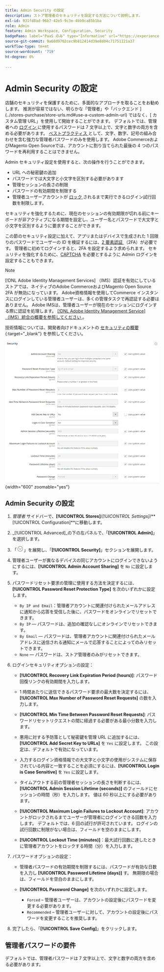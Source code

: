 ```yaml
---
title: Admin Security の設定
description: ストア管理者のセキュリティを設定する方法について説明します。
exl-id: 931fd8ad-96b7-42e5-9c3e-4bb9ca85b1ba
role: Admin
feature: Admin Workspace, Configuration, Security
badgePaas: label="PaaS のみ" type="Informative" url="https://experienceleague.adobe.com/en/docs/commerce/user-guides/product-solutions" tooltip="Adobe Commerce on Cloud プロジェクト（Adobeが管理する PaaS インフラストラクチャ）およびオンプレミスプロジェクトにのみ適用されます。"
source-git-commit: 9a68d9702cec9b812414d39e8d04c71751121a37
workflow-type: tm+mt
source-wordcount: '719'
ht-degree: 0%

---
```


# Admin Security の設定

店舗のセキュリティを保護するために、多面的なアプローチを取ることをお勧めします。 推測が容易ではない、明らかな「管理者」や「バックエンド ](../stores-purchase/store-urls.md#use-a-custom-admin-url) ではなく、[ カスタム管理 URL」を使用して開始することができます。 デフォルトでは、管理者への [ ログイン ](../getting-started/admin-signin.md) に使用するパスワードは 7 文字以上で、文字と数字の両方を含める必要があります。 [ ベストプラクティス ](https://experienceleague.adobe.com/docs/commerce-operations/implementation-playbook/best-practices/launch/security-best-practices.html) として、文字、数字、記号の組み合わせを含む強力な管理者パスワードのみを使用します。 Adobe CommerceおよびMagento Open Sourceでは、アカウントに割り当てられた最後の 4 つのパスワードを再利用することはできません。

Admin セキュリティ設定を使用すると、次の操作を行うことができます。

- URL への秘密鍵の追加
- パスワードでは大文字と小文字を区別する必要があります
- 管理セッションの長さの制限
- パスワードの有効期間を制限する
- 管理者ユーザーアカウントが [ ロック ](permissions-users-all.md#locked-users) されるまで実行できるログイン試行回数を制限します。

セキュリティを強化するために、現在のセッションの有効期限が切れる前にキーボードが非アクティブになる期間を設定し、ユーザー名とパスワードで大文字と小文字を区別するように要求することができます。

この節のセキュリティ設定に加えて、アプリまたはデバイスで生成された 1 回限りのパスワードでユーザーの ID を検証するには、[2 要素認証 ](security-two-factor-authentication.md) （2FA）が必要です。 管理者に初めてログインすると、2FA を設定するよう求められます。 セキュリティを強化するために、[CAPTCHA](security-captcha.md) を必要とするように Admin ログインを設定することもできます。

>[!NOTE]
>
>[!DNL Adobe Identity Management Services] （IMS）認証を有効にしているストアでは、ネイティブのAdobe CommerceおよびMagento Open Source 2FA が無効になっています。 Adobe資格情報を使用してCommerce インスタンスにログインしている管理者ユーザーは、多くの管理タスクで再認証する必要はありません。 Adobe IMSは、管理者ユーザーが現在のセッションにログインする際に認証を処理します。 [[!DNL Adobe Identity Management Service]  （IMS）統合の概要を参照してください ](../getting-started/adobe-ims-integration-overview.md)。

技術情報については、開発者向けドキュメントの [ セキュリティの概要 ](https://developer.adobe.com/commerce/php/architecture/basics/security/){:target="_blank"} を参照してください。

![ 管理者セキュリティ ](../configuration-reference/advanced/assets/admin-security.png){width="600" zoomable="yes"}

## Admin Security の設定

1. _管理者_ サイドバーで、**[!UICONTROL Stores]**/_[!UICONTROL Settings]_/**[!UICONTROL Configuration]**に移動します。

1. _[!UICONTROL Advanced]_の下の左パネルで、「**[!UICONTROL Admin]**」を選択します。

1. 「![ 展開セレクター ](../assets/icon-display-expand.png)」を展開し、「**[!UICONTROL Security]**」セクションを展開します。

1. 管理者ユーザーが異なるデバイスの同じアカウントにログインできないようにするには、**[!UICONTROL Admin Account Sharing]** を `No` に設定します。

1. パスワードリセット要求の管理に使用する方法を決定するには、**[!UICONTROL Password Reset Protection Type]** を次のいずれかに設定します。

   - `By IP and Email`：管理者アカウントに関連付けられたメールアドレスに通知から応答を受信した後に、パスワードをオンラインでリセットできます。
   - `By IP` — パスワードは、追加の確認なしにオンラインでリセットできます。
   - `By Email` — パスワードは、管理者アカウントに関連付けられたメールアドレスに送信される通知にメールで応答することによってのみリセットできます。
   - `None` — パスワードは、ストア管理者のみがリセットできます。

1. ログインセキュリティオプションの設定：

   - **[!UICONTROL Recovery Link Expiration Period (hours)]**: パスワード回復リンクの有効期間を入力します。

   - 1 時間あたりに送信できるパスワード要求の最大数を決定するには、**[!UICONTROL Max Number of Password Reset Requests]** の数を入力します。

   - **[!UICONTROL Min Time Between Password Reset Requests]**: パスワードリセットリクエストの間に経過する必要がある最小分数を入力します。

   - 悪用に対する予防策として秘密鍵を管理 URL に追加するには、**[!UICONTROL Add Secret Key to URLs]** を `Yes` に設定します。 この設定は、デフォルトで有効になっています。

   - 入力するログイン資格情報での大文字と小文字の使用がシステムに保存されている内容と一致することを必須にするには、**[!UICONTROL Login is Case Sensitive]** を `Yes` に設定します。

   - タイムアウトする前の管理者セッションの長さを判断するには、**[!UICONTROL Admin Session Lifetime (seconds)]** のフィールドにセッションの時間（秒）を入力します。 値は 60 秒以上にする必要があります。

   - **[!UICONTROL Maximum Login Failures to Lockout Account]**: アカウントがロックされるまでユーザーが管理者にログインできる回数を入力します。 デフォルトでは、6 回の試行が許可されています。 ログインの試行回数に制限がない場合は、フィールドを空のままにします。

   - **[!UICONTROL Lockout Time (minutes)]**：最大試行回数に達したときに管理者アカウントをロックする時間（分）を入力します。

1. パスワードオプションの設定：

   - 管理者パスワードの有効期間を制限するには、パスワードが有効な日数を入力し **[!UICONTROL Password Lifetime (days)]** す。 無期限の場合は、フィールドを空白のままにします。

   - **[!UICONTROL Password Change]** を次のいずれかに設定します。

      - `Forced` – 管理者ユーザーは、アカウントの設定後にパスワードを変更する必要があります。
      - `Recommended` – 管理者ユーザーに対して、アカウントの設定後にパスワードを変更することを推奨します。

1. 完了したら、「**[!UICONTROL Save Config]**」をクリックします。

## 管理者パスワードの要件

デフォルトでは、管理者パスワードは 7 文字以上で、文字と数字の両方を含める必要があります。
